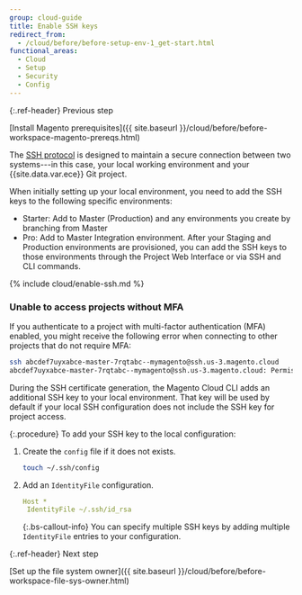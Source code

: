 ```yaml
---
group: cloud-guide
title: Enable SSH keys
redirect_from:
  - /cloud/before/before-setup-env-1_get-start.html
functional_areas:
  - Cloud
  - Setup
  - Security
  - Config
---
```


{:.ref-header}
Previous step

[Install Magento prerequisites]({{ site.baseurl }}/cloud/before/before-workspace-magento-prereqs.html)

The [SSH protocol](https://en.wikipedia.org/wiki/Secure_Shell) is designed to maintain a secure connection between two systems---in this case, your local working environment and your {{site.data.var.ece}} Git project.

When initially setting up your local environment, you need to add the SSH keys to the following specific environments:

*  Starter: Add to Master (Production) and any environments you create by branching from Master
*  Pro: Add to Master Integration environment. After your Staging and Production environments are provisioned, you can add the SSH keys to those environments through the Project Web Interface or via SSH and CLI commands.

{% include cloud/enable-ssh.md %}

### Unable to access projects without MFA

If you authenticate to a project with multi-factor authentication (MFA) enabled, you might receive the following error when connecting to other projects that do not require MFA:

   ```bash
   ssh abcdef7uyxabce-master-7rqtabc--mymagento@ssh.us-3.magento.cloud
   abcdef7uyxabce-master-7rqtabc--mymagento@ssh.us-3.magento.cloud: Permission denied (publickey).
   ```

During the SSH certificate generation, the Magento Cloud CLI adds an additional SSH key to your local environment. That key will be used by default if your local SSH configuration does not include the SSH key for project access.

{:.procedure}
To add your SSH key to the local configuration:

1. Create the `config` file if it does not exists.

    ```bash
    touch ~/.ssh/config
    ```

1. Add an `IdentityFile` configuration.

    ```yaml
   Host *
     IdentityFile ~/.ssh/id_rsa
    ```

   {:.bs-callout-info}
   You can specify multiple SSH keys by adding multiple `IdentityFile` entries to your configuration.

{:.ref-header}
Next step

[Set up the file system owner]({{ site.baseurl }}/cloud/before/before-workspace-file-sys-owner.html)
